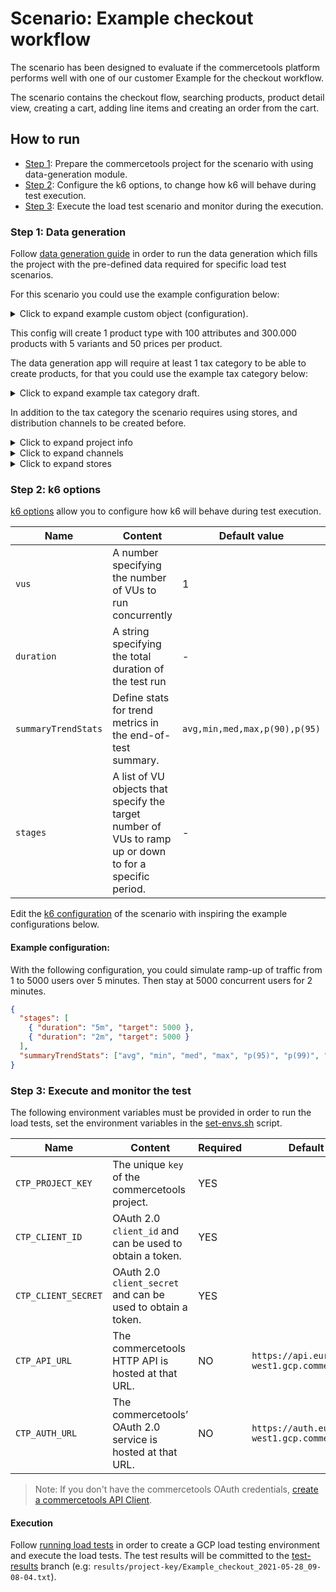 # Scenario: Example checkout workflow

The scenario has been designed to evaluate if the commercetools platform performs well with one of our customer Example for the checkout workflow.

The scenario contains the checkout flow, searching products, product detail view, creating a cart, adding line items and creating an order from the cart.

## How to run

- [Step 1](#step-1-data-generation): Prepare the commercetools project for the scenario with using data-generation module.
- [Step 2](#step-2-k6-options): Configure the k6 options, to change how k6 will behave during test execution.
- [Step 3](#step-3-execute-and-monitor-the-test): Execute the load test scenario and monitor during the execution.

### Step 1: Data generation

Follow [data generation guide](../../data-generation) in order to run the data generation which fills the project with the pre-defined data required for specific load test scenarios.

For this scenario you could use the example configuration below:

<details>
  <summary>Click to expand example custom object (configuration).</summary>

```json
{
  "container": "load-test",
  "key": "data-generation",
  "value": {
    "productTypes": {
      "amount": 1,
      "randomizedAttributes": {
        "min": 100,
        "max": 100,
        "localesAmount": 10,
        "mustHaveLocales": [
          "de-DE",
          "fr-FR",
          "es-ES",
          "it-IT",
          "nl-NL",
          "de-CH",
          "de-AT",
          "fr-BE",
          "en-DK",
          "de-PL"
        ],
        "attributeTypes": {
          "lenum": {
            "amount": 5,
            "enumsAmount": 10,
            "localesAmount": 3
          },
          "enum": {
            "amount": 5,
            "enumsAmount": 10
          }
        }
      },
      "commonAttributes": []
    },
    "products": {
      "amount": 300000,
      "variants": {
        "max": 5,
        "min": 5,
        "prices": {
          "randomizedPrices": {
            "min": 50,
            "max": 50,
            "minCentAmount": 1200,
            "maxCentAmount": 1800
          },
          "commonPrices": [
            {
              "value": {
                "type": "centPrecision",
                "currencyCode": "EUR",
                "centAmount": 1000,
                "fractionDigits": 2
              },
              "country": "DE",
              "channel": {
                "key": "channel-DE"
              }
            },
            {
              "value": {
                "type": "centPrecision",
                "currencyCode": "EUR",
                "centAmount": 1100,
                "fractionDigits": 2
              },
              "country": "CH",
              "channel": {
                "key": "channel-CH"
              }
            },
            {
              "value": {
                "type": "centPrecision",
                "currencyCode": "EUR",
                "centAmount": 1100,
                "fractionDigits": 2
              },
              "country": "FR",
              "channel": {
                "key": "channel-FR"
              }
            },
            {
              "value": {
                "type": "centPrecision",
                "currencyCode": "EUR",
                "centAmount": 1150,
                "fractionDigits": 2
              },
              "country": "NL",
              "channel": {
                "key": "channel-NL"
              }
            },
            {
              "value": {
                "type": "centPrecision",
                "currencyCode": "EUR",
                "centAmount": 1000,
                "fractionDigits": 2
              },
              "country": "AT",
              "channel": {
                "key": "channel-AT"
              }
            },
            {
              "value": {
                "type": "centPrecision",
                "currencyCode": "EUR",
                "centAmount": 1000,
                "fractionDigits": 2
              },
              "country": "BE",
              "channel": {
                "key": "channel-BE"
              }
            },
            {
              "value": {
                "type": "centPrecision",
                "currencyCode": "EUR",
                "centAmount": 1100,
                "fractionDigits": 2
              },
              "country": "DK",
              "channel": {
                "key": "channel-DK"
              }
            },
            {
              "value": {
                "type": "centPrecision",
                "currencyCode": "EUR",
                "centAmount": 1200,
                "fractionDigits": 2
              },
              "country": "IT",
              "channel": {
                "key": "channel-IT"
              }
            },
            {
              "value": {
                "type": "centPrecision",
                "currencyCode": "EUR",
                "centAmount": 1240,
                "fractionDigits": 2
              },
              "country": "ES",
              "channel": {
                "key": "channel-ES"
              }
            },
            {
              "value": {
                "type": "centPrecision",
                "currencyCode": "EUR",
                "centAmount": 1100,
                "fractionDigits": 2
              },
              "country": "PL",
              "channel": {
                "key": "channel-PL"
              }
            }
          ]
        }
      }
    }
  }
}
```

</details>

This config will create 1 product type with 100 attributes and 300.000 products with 5 variants and 50 prices per product.

The data generation app will require at least 1 tax category to be able to create products, for that you could use the example tax category below:

<details>
  <summary>Click to expand example tax category draft.</summary>

```json
{
  "name": "standard",
  "key": "standard",
  "rates": [
    {
      "name": "19% MwSt",
      "amount": 0.19,
      "includedInPrice": true,
      "country": "DE",
      "id": "eZft-ZY7",
      "subRates": []
    },
    {
      "name": "21%",
      "amount": 0.21,
      "includedInPrice": true,
      "country": "ES",
      "id": "pilFgrzC",
      "subRates": []
    },
    {
      "name": "20%",
      "amount": 0.2,
      "includedInPrice": true,
      "country": "FR",
      "id": "9Wcs-BJv",
      "subRates": []
    },
    {
      "name": "22%",
      "amount": 0.22,
      "includedInPrice": true,
      "country": "IT",
      "id": "WStKRaz6",
      "subRates": []
    },
    {
      "name": "21%",
      "amount": 0.21,
      "includedInPrice": true,
      "country": "NL",
      "id": "W03pxn1C",
      "subRates": []
    },
    {
      "name": "20%",
      "amount": 0.2,
      "includedInPrice": true,
      "country": "AT",
      "id": "7uXH8tXO",
      "subRates": []
    },
    {
      "name": "7,7%",
      "amount": 0.077,
      "includedInPrice": true,
      "country": "CH",
      "id": "oGQ3oWdh",
      "subRates": []
    },
    {
      "name": "21%",
      "amount": 0.21,
      "includedInPrice": true,
      "country": "BE",
      "id": "YYQYbFhC",
      "subRates": []
    },
    {
      "name": "25%",
      "amount": 0.25,
      "includedInPrice": true,
      "country": "DK",
      "id": "wnaXl457",
      "subRates": []
    },
    {
      "name": "23%",
      "amount": 0.23,
      "includedInPrice": true,
      "country": "PL",
      "id": "wnaXl457",
      "subRates": []
    }
  ]
}
```

</details>

In addition to the tax category the scenario requires using stores, and distribution channels to be created before.

<details>
  <summary>Click to expand project info</summary>

```json
{
  "countries": ["CH", "DE", "FR", "NL", "AT", "BE", "DK", "IT", "ES", "PL"],
  "currencies": ["EUR", "USD"],
  "languages": [
    "de-DE",
    "fr-FR",
    "es-ES",
    "it-IT",
    "nl-NL",
    "de-CH",
    "de-AT",
    "fr-BE",
    "en-DK",
    "de-PL"
  ]
}
```

</details>

<details>
  <summary>Click to expand channels</summary>

```json
[
  {
    "key": "channel-DE",
    "roles": ["ProductDistribution"]
  },
  {
    "key": "channel-CH",
    "roles": ["ProductDistribution"]
  },
  {
    "key": "channel-FR",
    "roles": ["ProductDistribution"]
  },
  {
    "key": "channel-NL",
    "roles": ["ProductDistribution"]
  },
  {
    "key": "channel-AT",
    "roles": ["ProductDistribution"]
  },
  {
    "key": "channel-BE",
    "roles": ["ProductDistribution"]
  },
  {
    "key": "channel-DK",
    "roles": ["ProductDistribution"]
  },
  {
    "key": "channel-IT",
    "roles": ["ProductDistribution"]
  },
  {
    "key": "channel-ES",
    "roles": ["ProductDistribution"]
  },
  {
    "key": "channel-PL",
    "roles": ["ProductDistribution"]
  }
]
```

</details>

<details>
  <summary>Click to expand stores</summary>

```json
[
  {
    "key": "store-DE",
    "languages": ["de-DE"],
    "distributionChannels": [
      {
        "key": "channel-DE"
      }
    ]
  },
  {
    "key": "store-CH",
    "languages": ["de-CH"],
    "distributionChannels": [
      {
        "key": "channel-CH"
      }
    ]
  },
  {
    "key": "store-FR",
    "languages": ["fr-FR"],
    "distributionChannels": [
      {
        "key": "channel-FR"
      }
    ]
  },
  {
    "key": "store-NL",
    "languages": ["nl-NL"],
    "distributionChannels": [
      {
        "key": "channel-NL"
      }
    ]
  },
  {
    "key": "store-AT",
    "languages": ["de-AT"],
    "distributionChannels": [
      {
        "key": "channel-AT"
      }
    ]
  },
  {
    "key": "store-BE",
    "languages": ["fr-BE"],
    "distributionChannels": [
      {
        "key": "channel-BE"
      }
    ]
  },
  {
    "key": "store-DK",
    "languages": ["en-DK"],
    "distributionChannels": [
      {
        "key": "channel-DK"
      }
    ]
  },
  {
    "key": "store-IT",
    "languages": ["it-IT"],
    "distributionChannels": [
      {
        "key": "channel-IT"
      }
    ]
  },
  {
    "key": "store-ES",
    "languages": ["es-ES"],
    "distributionChannels": [
      {
        "key": "channel-ES"
      }
    ]
  },
  {
    "key": "store-PL",
    "languages": ["de-PL"],
    "distributionChannels": [
      {
        "key": "channel-PL"
      }
    ]
  }
]
```

</details>

### Step 2: k6 options

[k6 options](https://k6.io/docs/using-k6/options/#list-of-options) allow you to configure how k6 will behave during test execution.

| Name                | Content                                                                                                 | Default value                 |
| ------------------- | ------------------------------------------------------------------------------------------------------- | ----------------------------- |
| `vus`               | A number specifying the number of VUs to run concurrently                                               | 1                             |
| `duration`          | A string specifying the total duration of the test run                                                  | -                             |
| `summaryTrendStats` | Define stats for trend metrics in the end-of-test summary.                                              | `avg,min,med,max,p(90),p(95)` |
| `stages`            | A list of VU objects that specify the target number of VUs to ramp up or down to for a specific period. | -                             |

Edit the [k6 configuration](../configs/Example_checkout.json) of the scenario with inspiring the example configurations below.

#### Example configuration:

With the following configuration, you could simulate ramp-up of traffic from 1 to 5000 users over 5 minutes.
Then stay at 5000 concurrent users for 2 minutes.

```json
{
  "stages": [
    { "duration": "5m", "target": 5000 },
    { "duration": "2m", "target": 5000 }
  ],
  "summaryTrendStats": ["avg", "min", "med", "max", "p(95)", "p(99)", "count"]
}
```

### Step 3: Execute and monitor the test

The following environment variables must be provided in order to run the load tests, set the environment variables in the [set-envs.sh](../set-envs.sh) script.

| Name                | Content                                                      | Required | Default value                                     |
| ------------------- | ------------------------------------------------------------ | -------- | ------------------------------------------------- |
| `CTP_PROJECT_KEY`   | The unique `key` of the commercetools project.               | YES      |                                                   |
| `CTP_CLIENT_ID`     | OAuth 2.0 `client_id` and can be used to obtain a token.     | YES      |                                                   |
| `CTP_CLIENT_SECRET` | OAuth 2.0 `client_secret` and can be used to obtain a token. | YES      |                                                   |
| `CTP_API_URL`       | The commercetools HTTP API is hosted at that URL.            | NO       | `https://api.europe-west1.gcp.commercetools.com`  |
| `CTP_AUTH_URL`      | The commercetools’ OAuth 2.0 service is hosted at that URL.  | NO       | `https://auth.europe-west1.gcp.commercetools.com` |

> Note: If you don't have the commercetools OAuth credentials, [create a commercetools API Client](https://docs.commercetools.com/tutorials/getting-started#creating-an-api-client).

#### Execution

Follow [running load tests](../../scripts/running-load-tests.md) in order to create a GCP load testing environment and execute the load tests.
The test results will be committed to the [test-results](https://github.com/commercetools/commercetools-api-load-testing/tree/test-results) branch (e.g: `results/project-key/Example_checkout_2021-05-28_09-08-04.txt`).
